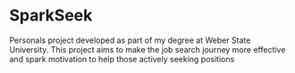 # SparkSeek
Personals project developed as part of my degree at Weber State University. This project aims to make the job search journey more effective and spark motivation to help those actively seeking positions

